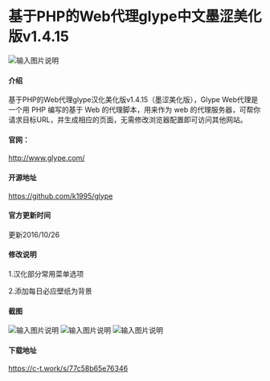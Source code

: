 # 基于PHP的Web代理glype中文墨涩美化版v1.4.15
![输入图片说明](https://images.gitee.com/uploads/images/2020/0218/100717_c5056f85_4785166.jpeg "2020021108383512.jpg")
#### 介绍
基于PHP的Web代理glype汉化美化版v1.4.15（墨涩美化版），Glype Web代理是一个用 PHP 编写的基于 Web 的代理脚本，用来作为 web 的代理服务器，可帮你请求目标URL，并生成相应的页面，无需修改浏览器配置即可访问其他网站。


#### 官网：
http://www.glype.com/

#### 开源地址
https://github.com/k1995/glype

#### 官方更新时间
更新2016/10/26

#### 修改说明
1.汉化部分常用菜单选项

2.添加每日必应壁纸为背景

#### 截图

![输入图片说明](https://images.gitee.com/uploads/images/2020/0218/100717_c5056f85_4785166.jpeg "2020021108383512.jpg")
![输入图片说明](https://images.gitee.com/uploads/images/2020/0218/100727_5521155b_4785166.jpeg "2020021108383728.jpg")
![输入图片说明](https://images.gitee.com/uploads/images/2020/0218/100734_a21b6f2c_4785166.jpeg "2020021108383878.jpg")

#### 下载地址
https://c-t.work/s/77c58b65e76346
